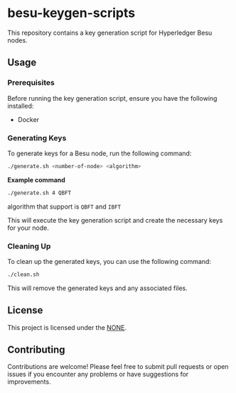 # besu-keygen-scripts

This repository contains a key generation script for Hyperledger Besu nodes.

## Usage

### Prerequisites

Before running the key generation script, ensure you have the following installed:

- Docker

### Generating Keys

To generate keys for a Besu node, run the following command:

```bash
./generate.sh <number-of-node> <algorithm>
```

**Example command**
```bash
./generate.sh 4 QBFT
```

algorithm that support is `QBFT` and `IBFT`

This will execute the key generation script and create the necessary keys for your node.

### Cleaning Up

To clean up the generated keys, you can use the following command:

```bash
./clean.sh
```

This will remove the generated keys and any associated files.

## License

This project is licensed under the [NONE](LICENSE).

## Contributing

Contributions are welcome! Please feel free to submit pull requests or open issues if you encounter any problems or have suggestions for improvements.
